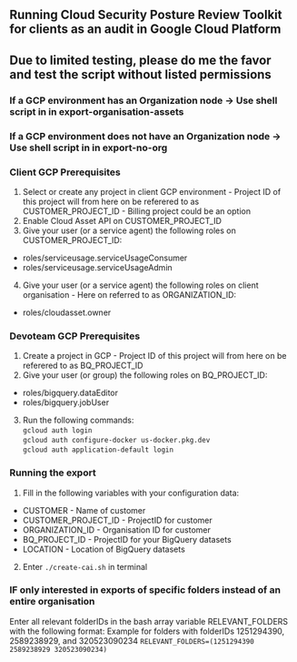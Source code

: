 ## Running Cloud Security Posture Review Toolkit for clients as an audit in Google Cloud Platform

## Due to limited testing, please do me the favor and test the script without listed permissions

### If a GCP environment has an Organization node -> Use shell script in in export-organisation-assets
### If a GCP environment does not have an Organization node -> Use shell script in in export-no-org

### Client GCP Prerequisites
1. Select or create any project in client GCP environment - Project ID of this project will from here on be referered to as CUSTOMER_PROJECT_ID - Billing project could be an option
2. Enable Cloud Asset API on CUSTOMER_PROJECT_ID
3. Give your user (or a service agent) the following roles on CUSTOMER_PROJECT_ID:
* roles/serviceusage.serviceUsageConsumer
* roles/serviceusage.serviceUsageAdmin
4. Give your user (or a service agent) the following roles on client organisation - Here on referred to as ORGANIZATION_ID:
* roles/cloudasset.owner

### Devoteam GCP Prerequisites
1. Create a project in GCP - Project ID of this project will from here on be referered to as BQ_PROJECT_ID
2. Give your user (or group) the following roles on BQ_PROJECT_ID:
* roles/bigquery.dataEditor
* roles/bigquery.jobUser
3. Run the following commands: \
`gcloud auth login` \
`gcloud auth configure-docker us-docker.pkg.dev` \
`gcloud auth application-default login`

### Running the export
1. Fill in the following variables with your configuration data:
* CUSTOMER - Name of customer
* CUSTOMER_PROJECT_ID - ProjectID for customer
* ORGANIZATION_ID - Organisation ID for customer
* BQ_PROJECT_ID - ProjectID for your BigQuery datasets
* LOCATION - Location of BigQuery datasets
2. Enter `./create-cai.sh` in terminal

### IF only interested in exports of specific folders instead of an entire organisation
Enter all relevant folderIDs in the bash array variable RELEVANT_FOLDERS with the following format:
Example for folders with folderIDs 1251294390, 2589238929, and 320523090234
`RELEVANT_FOLDERS=(1251294390 2589238929 320523090234)`
